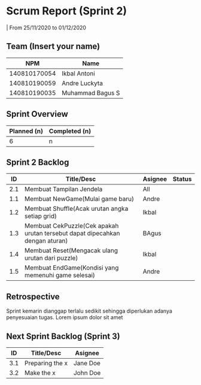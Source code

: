 # Scrum Report (Sprint 2)
| From 25/11/2020 to 01/12/2020

## Team (Insert your name)
| NPM           | Name           |
| ------------- |----------------|
| 140810170054  |Ikbal Antoni    |
| 140810190059  |Andre Luckyta   |
| 140810190035  |Muhammad Bagus S|

## Sprint Overview
| Planned (n)   | Completed (n) |
| ------------- |-------------- |
| 6             | n             |

## Sprint 2 Backlog

| ID  | Title/Desc | Asignee | Status |
| --- | ---------- | ------- | ------ |
| 2.1 | Membuat Tampilan Jendela | All | |
| 1.1 | Membuat NewGame(Mulai game baru) | Andre |   |
| 1.2 | Membuat Shuffle(Acak urutan angka setiap grid) | Ikbal |  |
| 1.3 | Membuat CekPuzzle(Cek apakah urutan tersebut dapat dipecahkan dengan aturan) | BAgus |  |
| 1.4 | Membuat Reset(Mengacak ulang urutan dari puzzle) | Ikbal |  |
| 1.5 | Membuat EndGame(Kondisi yang memenuhi game selesai) | Andre |  |

## Retrospective 

Sprint kemarin dianggap terlalu sedikit sehingga diperlukan adanya penyesuaian tugas. Lorem ipsum dolor sit amet

## Next Sprint Backlog (Sprint 3)
| ID  | Title/Desc | Asignee | 
| --- | ---------- | ------- | 
| 3.1 | Preparing the x | Jane Doe | 
| 3.2 | Make the x | John Doe | 
